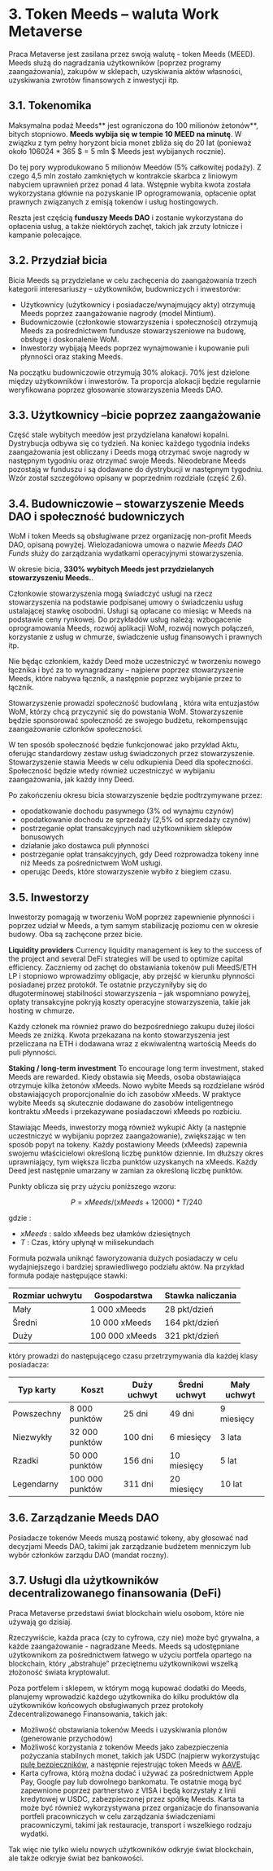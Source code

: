 # 3. Token Meeds – waluta Work Metaverse

Praca Metaverse jest zasilana przez swoją walutę - token Meeds (MEED). Meeds służą do nagradzania użytkowników (poprzez programy zaangażowania), zakupów w sklepach, uzyskiwania aktów własności, uzyskiwania zwrotów finansowych z inwestycji itp.

## 3.1. Tokenomika

Maksymalna podaż Meeds** jest ograniczona do 100 milionów żetonów**, bitych stopniowo. **Meeds wybija się w tempie 10 MEED na minutę**. W związku z tym pełny horyzont bicia monet zbliża się do 20 lat (ponieważ około 106024 * 365 $ = 5 mln $ Meeds jest wybijanych rocznie).

Do tej pory wyprodukowano 5 milionów Meedów (5% całkowitej podaży). Z czego 4,5 mln zostało zamkniętych w kontrakcie skarbca z liniowym nabyciem uprawnień przez ponad 4 lata. Wstępnie wybita kwota została wykorzystana głównie na pozyskanie IP oprogramowania, opłacenie opłat prawnych związanych z emisją tokenów i usług hostingowych.

Reszta jest częścią __funduszy Meeds DAO__ i zostanie wykorzystana do opłacenia usług, a także niektórych zachęt, takich jak zrzuty lotnicze i kampanie polecające.


## 3.2. Przydział bicia

Bicia Meeds są przydzielane w celu zachęcenia do zaangażowania trzech kategorii interesariuszy – użytkowników, budowniczych i inwestorów:

- Użytkownicy (użytkownicy i posiadacze/wynajmujący akty) otrzymują Meeds poprzez zaangażowanie nagrody (model Mintium).
- Budowniczowie (członkowie stowarzyszenia i społeczności) otrzymują Meeds za pośrednictwem fundusze stowarzyszeniowe na budowę, obsługę i doskonalenie WoM.
- Inwestorzy wybijają Meeds poprzez wynajmowanie i kupowanie puli płynności oraz staking Meeds.

Na początku budowniczowie otrzymują 30% alokacji. 70% jest dzielone między użytkowników i inwestorów. Ta proporcja alokacji będzie regularnie weryfikowana poprzez głosowanie stowarzyszenia Meeds DAO.

## 3.3. Użytkownicy – ​​bicie poprzez zaangażowanie

Część stale wybitych meedów jest przydzielana kanałowi kopalni. Dystrybucja odbywa się co tydzień. Na koniec każdego tygodnia indeks zaangażowania jest obliczany i Deeds mogą otrzymać swoje nagrody w następnym tygodniu oraz otrzymać swoje Meeds. Nieodebrane Meeds pozostają w funduszu i są dodawane do dystrybucji w następnym tygodniu. Wzór został szczegółowo opisany w poprzednim rozdziale (część 2.6).

## 3.4. Budowniczowie – stowarzyszenie Meeds DAO i społeczność budowniczych

WoM i token Meeds są obsługiwane przez organizację non-profit Meeds DAO, opisaną powyżej. Wielozadaniowa umowa o nazwie _Meeds DAO Funds_ służy do zarządzania wydatkami operacyjnymi stowarzyszenia.

W okresie bicia, **330% wybitych Meeds jest przydzielanych stowarzyszeniu Meeds.**.

Członkowie stowarzyszenia mogą świadczyć usługi na rzecz stowarzyszenia na podstawie podpisanej umowy o świadczeniu usług ustalającej stawkę osobodni. Usługi są opłacane co miesiąc w Meeds na podstawie ceny rynkowej. Do przykładów usług należą: wzbogacenie oprogramowania Meeds, rozwój aplikacji WoM, rozwój nowych połączeń, korzystanie z usług w chmurze, świadczenie usług finansowych i prawnych itp.

Nie będąc członkiem, każdy Deed może uczestniczyć w tworzeniu nowego łącznika i być za to wynagradzany – najpierw poprzez stowarzyszenie Meeds, które nabywa łącznik, a następnie poprzez wybijanie przez to łącznik.

Stowarzyszenie prowadzi społeczność budowlaną , która wita entuzjastów WoM, którzy chcą przyczynić się do powstania WoM. Stowarzyszenie będzie sponsorować społeczność ze swojego budżetu, rekompensując zaangażowanie członków społeczności.

W ten sposób społeczność będzie funkcjonować jako przykład Aktu, oferując standardowy zestaw usług świadczonych przez stowarzyszenie. Stowarzyszenie stawia Meeds w celu odkupienia Deed dla społeczności. Społeczność będzie wtedy również uczestniczyć w wybijaniu zaangażowania, jak każdy inny Deed.

Po zakończeniu okresu bicia stowarzyszenie będzie podtrzymywane przez:

- opodatkowanie dochodu pasywnego (3% od wynajmu czynów)
- opodatkowanie dochodu ze sprzedaży (2,5% od sprzedaży czynów)
- postrzeganie opłat transakcyjnych nad użytkownikiem sklepów bonusowych
- działanie jako dostawca puli płynności
- postrzeganie opłat transakcyjnych, gdy Deed rozprowadza tokeny inne niż Meeds za pośrednictwem WoM usługi.
- operując Deeds, które stowarzyszenie wybiło z biegiem czasu.


## 3.5. Inwestorzy

Inwestorzy pomagają w tworzeniu WoM poprzez zapewnienie płynności i poprzez udział w Meeds, a tym samym stabilizację poziomu cen w okresie budowy. Oba są zachęcone przez bicie.

**Liquidity providers** Currency liquidity management is key to the success of the project and several DeFi strategies will be used to optimize capital efficiency. Zaczniemy od zachęt do obstawiania tokenów puli MeedS/ETH LP i stopniowo wprowadzimy obligacje, aby przejść w kierunku płynności posiadanej przez protokół. Te ostatnie przyczyniłyby się do długoterminowej stabilności stowarzyszenia – jak wspomniano powyżej, opłaty transakcyjne pokryją koszty operacyjne stowarzyszenia, takie jak hosting w chmurze.

Każdy członek ma również prawo do bezpośredniego zakupu dużej ilości Meeds ze zniżką. Kwota przekazana na konto stowarzyszenia jest przeliczana na ETH i dodawana wraz z ekwiwalentną wartością Meeds do puli płynności.

**Staking / long-term investment** To encourage long term investment, staked Meeds are rewarded. Kiedy obstawia się Meeds, osoba obstawiająca otrzymuje kilka żetonów xMeeds. Nowo wybite Meeds są rozdzielane wśród obstawiających proporcjonalnie do ich zasobów xMeeds. W praktyce wybite Meeds są skutecznie dodawane do zasobów inteligentnego kontraktu xMeeds i przekazywane posiadaczowi xMeeds po rozbiciu.

Stawiając Meeds, inwestorzy mogą również wykupić Akty (a następnie uczestniczyć w wybijaniu poprzez zaangażowanie), zwiększając w ten sposób popyt na tokeny. Każdy postawiony Meeds (xMeeds) zapewnia swojemu właścicielowi określoną liczbę punktów dziennie. Im dłuższy okres uprawniający, tym większa liczba punktów uzyskanych na xMeeds. Każdy Deed jest następnie umarzany w zamian za określoną liczbę punktów.

Punkty oblicza się przy użyciu poniższego wzoru:

 $$ P = xMeeds / (xMeeds + 12000) * T / 240 $$

 gdzie :

- $xMeeds$ : saldo xMeeds bez ułamków dziesiętnych
- $T$ : Czas, który upłynął w milisekundach

Formuła pozwala uniknąć faworyzowania dużych posiadaczy w celu wydajniejszego i bardziej sprawiedliwego podziału aktów. Na przykład formuła podaje następujące stawki:

| **Rozmiar uchwytu** | **Gospodarstwa** | **Stawka naliczania** |
| ------------------- | ---------------- | --------------------- |
| Mały                | 1 000 xMeeds     | 28 pkt/dzień          |
| Średni              | 10 000 xMeeds    | 164 pkt/dzień         |
| Duży                | 100 000 xMeeds   | 321 pkt/dzień         |


który prowadzi do następującego czasu przetrzymywania dla każdej klasy posiadacza:

| **Typ karty** | **Koszt**       | **Duży uchwyt** | **Średni uchwyt** | **Mały uchwyt** |
| ------------- | --------------- | --------------- | ----------------- | --------------- |
| Powszechny    | 8 000 punktów   | 25 dni          | 49 dni            | 9 miesięcy      |
| Niezwykły     | 32 000 punktów  | 100 dni         | 6 miesięcy        | 3 lata          |
| Rzadki        | 50 000 punktów  | 156 dni         | 10 miesięcy       | 5 lat           |
| Legendarny    | 100 000 punktów | 311 dni         | 20 miesięcy       | 10 lat          |

## 3.6. Zarządzanie Meeds DAO

Posiadacze tokenów Meeds muszą postawić tokeny, aby głosować nad decyzjami Meeds DAO, takimi jak zarządzanie budżetem menniczym lub wybór członków zarządu DAO (mandat roczny).

## 3.7. Usługi dla użytkowników decentralizowanego finansowania (DeFi)

Praca Metaverse przedstawi świat blockchain wielu osobom, które nie używają go dzisiaj.

Rzeczywiście, każda praca (czy to cyfrowa, czy nie) może być grywalna, a każde zaangażowanie - nagradzane Meeds. Meeds są udostępniane użytkownikom za pośrednictwem łatwego w użyciu portfela opartego na blockchain, który „abstrahuje” przeciętnemu użytkownikowi wszelką złożoność świata kryptowalut.

Poza portfelem i sklepem, w którym mogą kupować dodatki do Meeds, planujemy wprowadzić każdego użytkownika do kilku produktów dla użytkowników końcowych obsługiwanych przez protokoły Zdecentralizowanego Finansowania, takich jak:

- Możliwość obstawiania tokenów Meeds i uzyskiwania plonów (generowanie przychodów)
- Możliwość korzystania z tokenów Meeds jako zabezpieczenia pożyczania stabilnych monet, takich jak USDC (najpierw wykorzystując [pulę bezpieczników](https://app.rari.capital/fuse), a następnie rejestrując token Meeds w [AAVE](https://aave.com/).
- Karta cyfrowa, którą można dodać i używać za pośrednictwem Apple Pay, Google pay lub dowolnego bankomatu. Te ostatnie mogą być zapewnione poprzez partnerstwo z VISA i będą korzystały z linii kredytowej w USDC, zabezpieczonej przez spółkę Meeds. Karta ta może być również wykorzystywana przez organizacje do finansowania portfeli pracowniczych w celu zarządzania świadczeniami pracowniczymi, takimi jak restauracje, transport i wszelkiego rodzaju wydatki.

Tak więc nie tylko wielu nowych użytkowników odkryje świat blockchain, ale także odkryje świat bez bankowości.

 
